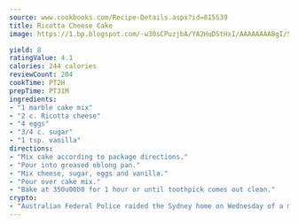 ```yaml
---
source: www.cookbooks.com/Recipe-Details.aspx?id=815539
title: Ricotta Cheese Cake
image: https://1.bp.blogspot.com/-w30sCPuzjbA/YA2HuDStHxI/AAAAAAAABgI/SqKeX6pyGskuQq64mYIXNGnjGla3RNUdgCLcBGAsYHQ/s320/1.png

yield: 8
ratingValue: 4.1
calories: 244 calories
reviewCount: 204
cookTime: PT2H
prepTime: PT31M
ingredients:
- "1 marble cake mix"
- "2 c. Ricotta cheese"
- "4 eggs"
- "3/4 c. sugar"
- "1 tsp. vanilla"
directions:
- "Mix cake according to package directions."
- "Pour into greased oblong pan."
- "Mix cheese, sugar, eggs and vanilla."
- "Pour over cake mix."
- "Bake at 350u00b0 for 1 hour or until toothpick comes out clean."
crypto:
- "Australian Federal Police raided the Sydney home on Wednesday of a man named by Wired magazine as the probable creator of cryptocurrency bitcoin, a Reuters witness said."
---
```

